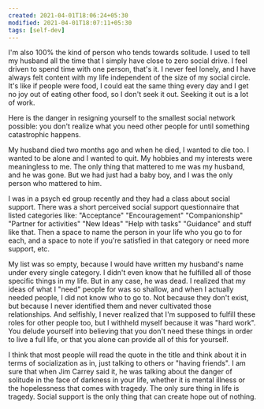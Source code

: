 ```yaml
---
created: 2021-04-01T18:06:24+05:30
modified: 2021-04-01T18:07:11+05:30
tags: [self-dev]
---
```


 I'm also 100% the kind of person who tends towards solitude.  I used to tell my husband all the time that I simply have close to zero social drive.  I feel driven to spend time with one person, that's it.  I never feel lonely, and I have always felt content with my life independent of the size of my social circle.  It's like if people were food, I could eat the same thing every day and I get no joy out of eating other food, so I don't seek it out.  Seeking it out is a lot of work.

Here is the danger in resigning yourself to the smallest social network possible:  you don't realize what you need other people for until something catastrophic happens.

My husband died two months ago and when he died, I wanted to die too.  I wanted to be alone and I wanted to quit.  My hobbies and my interests were meaningless to me.  The only thing that mattered to me was my husband, and he was gone.  But we had just had a baby boy, and I was the only person who mattered to him.

I was in a psych ed group recently and they had a class about social support.  There was a short perceived social support questionnaire that listed categories like:  "Acceptance" "Encouragement" "Companionship" "Partner for activities" "New Ideas" "Help with tasks" "Guidance" and stuff like that.  Then a space to name the person in your life who you go to for each, and a space to note if you're satisfied in that category or need more support, etc.

My list was so empty, because I would have written my husband's name under every single category.  I didn't even know that he fulfilled all of those specific things in my life.  But in any case, he was dead.  I realized that my ideas of what I "need" people for was so shallow, and when I actually needed people, I did not know who to go to.  Not because they don't exist, but because I never identified them and never cultivated those relationships.  And selfishly, I never realized that I'm supposed to fulfill these roles for other people too, but I withheld myself because it was "hard work".  You delude yourself into believing that you don't need these things in order to live a full life, or that you alone can provide all of this for yourself.

I think that most people will read the quote in the title and think about it in terms of socialization as in, just talking to others or "having friends".  I am sure that when Jim Carrey said it, he was talking about the danger of solitude in the face of darkness in your life, whether it is mental illness or the hopelessness that comes with tragedy.  The only sure thing in life is tragedy.  Social support is the only thing that can create hope out of nothing. 
